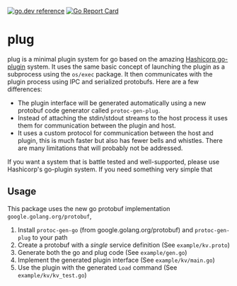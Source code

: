 [![go.dev reference](https://img.shields.io/badge/go.dev-reference-007d9c?logo=go&logoColor=white&style=flat-square)](https://pkg.go.dev/github.com/elliotmr/plug)
[![Go Report Card](https://goreportcard.com/badge/github.com/elliotmr/plug)](https://goreportcard.com/report/github.com/elliotmr/plug)

# plug

plug is a minimal plugin system for go based on the amazing 
[Hashicorp go-plugin](https://github.com/hashicorp/go-plugin) system.
It uses the same basic concept of launching the plugin as a subprocess
using the `os/exec` package. It then communicates with the plugin process
using IPC and serialized protobufs. Here are a few differences:

- The plugin interface will be generated automatically using a new protobuf
  code generator called `protoc-gen-plug`.
- Instead of attaching the stdin/stdout streams to the host process it uses
  them for communication between the plugin and host.
- It uses a custom protocol for communication between the host and plugin,
  this is much faster but also has fewer bells and whistles. There are many
  limitations that will probably not be addressed.
  
If you want a system that is battle tested and well-supported, please use
Hashicorp's go-plugin system. If you need something very simple that 
  
## Usage

This package uses the new go protobuf implementation `google.golang.org/protobuf`,

1. Install `protoc-gen-go` (from google.golang.org/protobuf) and `protoc-gen-plug`
   to your path
2. Create a protobuf with a _single_ service definition (See `example/kv.proto`)
3. Generate both the go and plug code (See `example/gen.go`)
4. Implement the generated plugin interface (See `example/kv/main.go`)
5. Use the plugin with the generated `Load` command (See `example/kv/kv_test.go`)
